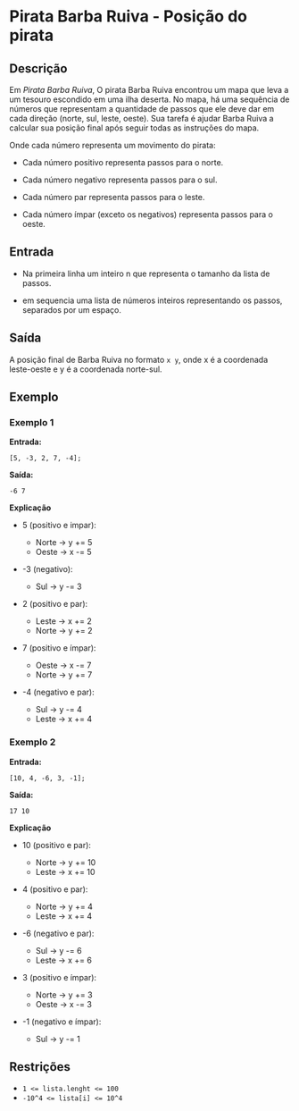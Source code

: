 # Pirata Barba Ruiva - Posição do pirata

## Descrição

Em *Pirata Barba Ruiva*, O pirata Barba Ruiva encontrou um mapa que leva a um tesouro escondido em uma ilha deserta. No mapa, há uma sequência de números que representam a quantidade de passos que ele deve dar em cada direção (norte, sul, leste, oeste). Sua tarefa é ajudar Barba Ruiva a calcular sua posição final após seguir todas as instruções do mapa.

Onde cada número representa um movimento do pirata:

- Cada número positivo representa passos para o norte.

- Cada número negativo representa passos para o sul.

- Cada número par representa passos para o leste.

- Cada número ímpar (exceto os negativos) representa passos para o oeste.

## Entrada

- Na primeira linha um inteiro n que representa o tamanho da lista de passos.

- em sequencia uma lista de números inteiros representando os passos, separados por um espaço.

## Saída

A posição final de Barba Ruiva no formato `x y`, onde x é a coordenada leste-oeste e y é a coordenada norte-sul.

## Exemplo

### Exemplo 1

**Entrada:**  
```
[5, -3, 2, 7, -4];  
```
**Saída:**  
```
-6 7 
```

**Explicação**

+ 5 (positivo e impar): 
    - Norte → y += 5
    - Oeste → x -= 5

+ -3 (negativo): 
    - Sul → y -= 3

+ 2 (positivo e par): 
    - Leste → x += 2
    - Norte → y += 2

+ 7 (positivo e ímpar): 
    - Oeste → x -= 7
    - Norte → y += 7

+ -4 (negativo e par): 
    - Sul → y -= 4
    - Leste → x += 4


### Exemplo 2

**Entrada:**  
```
[10, 4, -6, 3, -1];  
```
**Saída:**  
```
17 10  
```

**Explicação**

+ 10 (positivo e par):
    - Norte → y += 10
    - Leste → x += 10

+ 4 (positivo e par):
    - Norte → y += 4
    - Leste → x += 4

+ -6 (negativo e par):
    - Sul → y -= 6
    - Leste → x += 6

+ 3 (positivo e ímpar):
    - Norte → y += 3
    - Oeste → x -= 3

+ -1 (negativo e ímpar):
    - Sul → y -= 1

## Restrições

- `1 <= lista.lenght <= 100`
- `-10^4 <= lista[i] <= 10^4`

